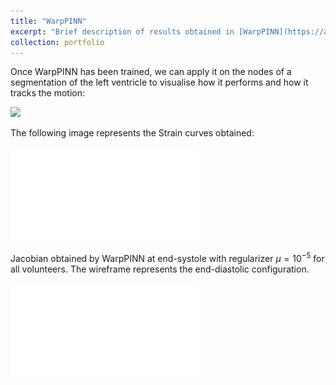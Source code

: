 ```yaml
---
title: "WarpPINN"
excerpt: "Brief description of results obtained in [WarpPINN](https://arxiv.org/abs/2211.12549)"
collection: portfolio
---
```


Once WarpPINN has been trained, we can apply it on the nodes of a segmentation of the left ventricle to visualise how it performs and how it tracks the motion: 

<image src="/images/warpPINN.gif" /> 

The following image represents the Strain curves obtained:

![Alt text](/images/strain_curves.pdf)

Jacobian obtained by WarpPINN at end-systole with regularizer $\mu=10^{-5}$ for all volunteers. The wireframe represents the end-diastolic configuration.

![Alt text](/images/jacobian1e-05.pdf)
